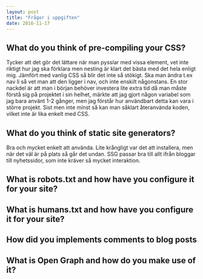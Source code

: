 ```yaml
---
layout: post
title: "Frågor i uppgiften"
date: 2016-11-17
---
```


## What do you think of pre-compiling your CSS?

Tycker att det gör det lättare när man pysslar med vissa element, vet inte riktigt hur jag ska förklara men nesting är klart det bästa med det hela enligt mig.
Jämfört med vanlig CSS så blir det inte så stökigt. Ska man ändra t.ex nav li så vet man att den ligger i nav, och inte enskilt någonstans.
En stor nackdel är att man i början behöver investera lite extra tid då man måste förstå sig på projektet i sin helhet, märkte att jag gjort någon variabel som jag bara använt 1-2 gånger, men jag förstår hur användbart detta kan vara i större projekt.
Sist men inte minst så kan man såklart återanvända koden, vilket inte är lika enkelt med CSS.



## What do you think of static site generators?

Bra och mycket enkelt att använda. Lite krångligt var det att installera, men när det väl är på plats så går det undan.
SSG passar bra till allt ifrån bloggar till nyhetssidor, som inte kräver så mycket interaktion.



## What is robots.txt and how have you configure it for your site?

## What is humans.txt and how have you configure it for your site?

## How did you implements comments to blog posts

## What is Open Graph and how do you make use of it?
